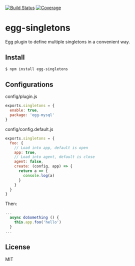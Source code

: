 [![Build Status](https://travis-ci.org/kaelzhang/egg-singletons.svg?branch=master)](https://travis-ci.org/kaelzhang/egg-singletons)
[![Coverage](https://codecov.io/gh/kaelzhang/egg-singletons/branch/master/graph/badge.svg)](https://codecov.io/gh/kaelzhang/egg-singletons)
<!-- optional appveyor tst
[![Windows Build Status](https://ci.appveyor.com/api/projects/status/github/kaelzhang/egg-singletons?branch=master&svg=true)](https://ci.appveyor.com/project/kaelzhang/egg-singletons)
-->
<!-- optional npm version
[![NPM version](https://badge.fury.io/js/err-object.svg)](http://badge.fury.io/js/err-object)
-->
<!-- optional npm downloads
[![npm module downloads per month](http://img.shields.io/npm/dm/err-object.svg)](https://www.npmjs.org/package/err-object)
-->
<!-- optional dependency status
[![Dependency Status](https://david-dm.org/kaelzhang/egg-singletons.svg)](https://david-dm.org/kaelzhang/egg-singletons)
-->

# egg-singletons

Egg plugin to define multiple singletons in a convenient way.

## Install

```sh
$ npm install egg-singletons
```

## Configurations

config/plugin.js

```js
exports.singletons = {
  enable: true,
  package: 'egg-mysql'
}
```

config/config.default.js

```js
exports.singletons = {
  foo: {
    // Load into app, default is open
    app: true,
    // Load into agent, default is close
    agent: false,
    create: (config, app) => {
      return a => {
        console.log(a)
      }
    }
  }
}
```

Then:

```js
...
  async doSomething () {
    this.app.foo('hello')
  }
...
```

## License

MIT
